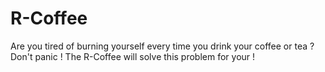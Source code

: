 # R-Coffee
Are you tired of burning yourself every time you drink your coffee or tea ? Don't panic ! The R-Coffee will solve this problem for your !

